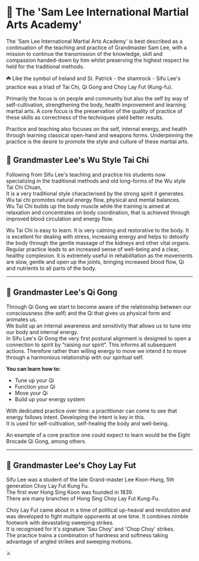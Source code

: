# 🌿 The 'Sam Lee International Martial Arts Academy'

The 'Sam Lee International Martial Arts Academy' is best described as a continuation of the 
teaching and practice of Grandmaster Sam Lee, with a mission to continue the transmission 
of the knowledge, skill and compassion handed-down by him whilst preserving the highest respect 
he held for the traditional methods.

☘️ Like the symbol of Ireland and St. Patrick - the shamrock - Sifu Lee's practice was a triad of
Tai Chi, Qi Gong and Choy Lay Fut (Kung-fu).

Primarily the focus is on people and community but also the self by way of
self-cultivation, strengthening the body, health improvement and learning 
martial arts. A core focus is the preservation of the quality of practice of these skills as 
correctness of the techniques yield better results.

Practice and teaching also focuses on the self, internal energy, and health through learning classical open-hand and 
weapons forms. Underpinning the practice is the desire to promote the style and culture of these martial arts.


## 🥋 Grandmaster Lee's Wu Style Tai Chi

Following from Sifu Lee's teaching and practice his students now specializing in the traditional methods 
and old long-forms of the Wu style Tai Chi Chuan,  
It is a very traditional style characterised by the strong spirit it generates.  
Wu tai chi promotes natural energy flow, physical and mental balances.  
Wu Tai Chi builds up the body muscle while the training is aimed at relaxation and concentrates on body coordination, that is achieved through improved blood circulation and energy flow.

Wu Tai Chi is easy to learn. It is very calming and restorative to the body. It is excellent for dealing with stress, increasing energy and helps to detoxify the body through the gentle massage of the kidneys and other vital organs. Regular practice leads to an increased sense of well-being and a clear, healthy complexion. It is extremely useful in rehabilitation as the movements are slow, gentle and open up the joints, bringing increased blood flow, Qi and nutrients to all parts of the body.

---

## 💨 Grandmaster Lee's Qi Gong

Through Qi Gong we start to become aware of the relationship between our consciousness (the self) and the Qi that gives us physical form and animates us.  
We build up an internal awareness and sensitivity that allows us to tune into our body and internal energy.  
In Sifu Lee's Qi Gong the very first postural alignment is designed to open a connection to spirit by “raising our spirit”. This informs all subsequent actions. Therefore rather than willing energy to move we intend it to move through a harmonious relationship with our spiritual self.  

**You can learn how to:**

- Tune up your Qi  
- Function your Qi  
- Move your Qi  
- Build up your energy system  

With dedicated practice over time: a practitioner can come to see that energy follows intent. Developing the intent is key in this.  
It is used for self-cultivation, self-healing the body and well-being.

An example of a core practice one could expect to learn would be the Eight Brocade Qi Gong, among others.

---

## 🐉 Grandmaster Lee's Choy Lay Fut

Sifu Lee was a student of the late Grand-master Lee Koon-Hung, 5th generation Choy Lay Fut Kung Fu.  
The first ever Hong Sing Koon was founded in 1839.  
There are many branches of Hong Sing Choy Lay Fut Kung-Fu.

Choy Lay Fut came about in a time of political up-heaval and revolution and was developed to fight
multiple opponents at one time. It combines nimble footwork with devastating sweeping strikes.  
It is recognised for it's signature 'Sau Choy' and 'Chop Choy' strikes.  
The practice trains a combination of hardness and softness taking advantage of angled strikes and sweeping motions.

⚔️

